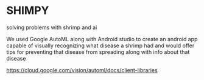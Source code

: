 # SHIMPY
solving problems with shrimp and ai

We used Google AutoML along with Android studio to 
create an android app capable of visually recognizing 
what disease a shrimp had and would offer tips for preventing
that disease from spreading along with info about 
that disease



https://cloud.google.com/vision/automl/docs/client-libraries